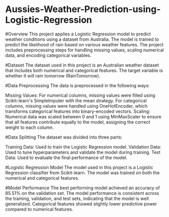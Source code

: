 # Aussies-Weather-Prediction-using-Logistic-Regression

#Overview
This project applies a Logistic Regression model to predict weather conditions using a dataset from Australia. The model is trained to predict the likelihood of rain based on various weather features. The project includes preprocessing steps for handling missing values, scaling numerical data, and encoding categorical variables.

#Dataset
The dataset used in this project is an Australian weather dataset that includes both numerical and categorical features. The target variable is whether it will rain tomorrow (RainTomorrow).

#Data Preprocessing
The data is preprocessed in the following ways:

Missing Values:
For numerical columns, missing values were filled using Scikit-learn's SimpleImputer with the mean strategy.
For categorical columns, missing values were handled using OneHotEncoder, which transforms categorical features into binary-encoded vectors.
Scaling:
Numerical data was scaled between 0 and 1 using MinMaxScaler to ensure that all features contribute equally to the model, assigning the correct weight to each column.

#Data Splitting
The dataset was divided into three parts:

Training Data: Used to train the Logistic Regression model.
Validation Data: Used to tune hyperparameters and validate the model during training.
Test Data: Used to evaluate the final performance of the model.

#Logistic Regression Model
The model used in this project is a Logistic Regression classifier from Scikit-learn. The model was trained on both the numerical and categorical features.

#Model Performance
The best performing model achieved an accuracy of 85.51% on the validation set.
The model performance is consistent across the training, validation, and test sets, indicating that the model is well generalized.
Categorical features showed slightly lower predictive power compared to numerical features.

